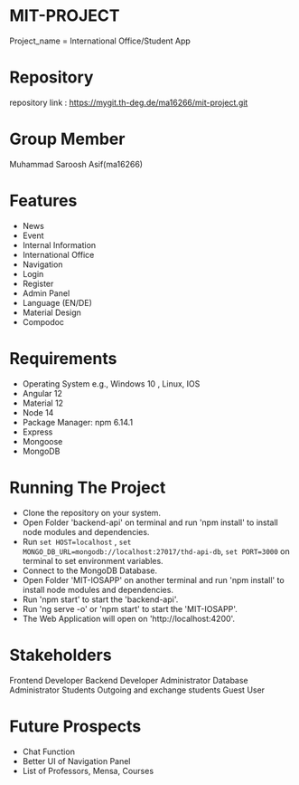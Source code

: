 # MIT-PROJECT

Project_name = International Office/Student App

# Repository

repository link :  https://mygit.th-deg.de/ma16266/mit-project.git

# Group Member

  Muhammad Saroosh Asif(ma16266)

# Features

- News
- Event
- Internal Information
- International Office
- Navigation
- Login
- Register
- Admin Panel
- Language (EN/DE)
- Material Design
- Compodoc

# Requirements

- Operating System e.g., Windows 10 , Linux, IOS
- Angular 12
- Material 12
- Node 14
- Package Manager: npm 6.14.1
- Express
- Mongoose
- MongoDB

# Running The Project

- Clone the repository on your system.
- Open Folder 'backend-api' on terminal and run 'npm install' to install node modules and dependencies.
- Run `set HOST=localhost` , `set MONGO_DB_URL=mongodb://localhost:27017/thd-api-db`, `set PORT=3000` on terminal to set environment variables.
- Connect to the MongoDB Database.
- Open Folder 'MIT-IOSAPP' on another terminal and run 'npm install' to install node modules and dependencies.
- Run 'npm start' to start the 'backend-api'.
- Run 'ng serve -o' or 'npm start' to start the 'MIT-IOSAPP'.
- The Web Application will open on 'http://localhost:4200'. 

# Stakeholders

Frontend Developer
Backend Developer
Administrator
Database Administrator
Students
Outgoing and exchange students
Guest User

# Future Prospects

- Chat Function
- Better UI of Navigation Panel
- List of Professors, Mensa, Courses
